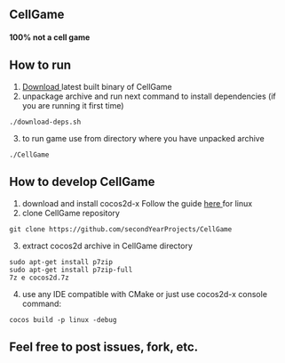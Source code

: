 ## CellGame

#### 100% not  a cell game

## How to run
1) <a href="https://github.com/secondYearProjects/CellGame/releases"> Download </a> latest built binary of CellGame
2) unpackage archive and run next command to install dependencies (if you are running it first time)
```
./download-deps.sh
```
3) to run game use from directory where you have unpacked archive
```
./CellGame
```

## How to develop CellGame
1) download and install cocos2d-x
Follow the guide <a href="http://docs.cocos2d-x.org/cocos2d-x/en/installation/Linux.html"> here </a> for linux
2) clone CellGame repository
```
git clone https://github.com/secondYearProjects/CellGame
```
3) extract cocos2d archive in CellGame directory
```
sudo apt-get install p7zip
sudo apt-get install p7zip-full
7z e cocos2d.7z
```
4) use any IDE compatible with CMake or just use cocos2d-x console command: 
```
cocos build -p linux -debug
```

## Feel free to post issues, fork, etc.
